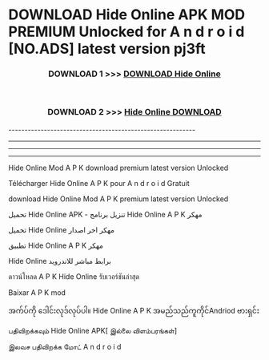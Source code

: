 # DOWNLOAD Hide Online  APK MOD PREMIUM Unlocked for A n d r o i d [NO.ADS] latest version pj3ft 



<div align="center">

<h3>DOWNLOAD 1 >>> <a href="https://getmod2.web.app/?judul=Hide Online ">DOWNLOAD Hide Online </a></h3><br>

<h3>DOWNLOAD 2 >>> <a href="https://getmod2.web.app/?judul=Hide Online ">Hide Online  DOWNLOAD </a></h3>

</div>
----------------------------------------------------------

----------------------------------------------------------

----------------------------------------------------------

----------------------------------------------------------

Hide Online  Mod A P K download premium latest version Unlocked

Télécharger Hide Online  A P K pour A n d r o i d Gratuit

download Hide Online  Mod A P K premium latest version Unlocked

تحميل Hide Online  APK - تنزيل برنامج Hide Online  A P K مهكر

تحميل Hide Online  مهكر اخر اصدار

تطبيق Hide Online  A P K مهكر

Hide Online  برابط مباشر للاندرويد

ดาวน์โหลด A P K Hide Online  รับเวอร์ชันล่าสุด

Baixar A P K mod

အက်ပ်ကို ဒေါင်းလုဒ်လုပ်ပါ။ Hide Online  A P K အမည်သည်ကူကိုင်Andriod ဗားရှင်း

பதிவிறக்கவும் Hide Online  APK[ இல்லை விளம்பரங்கள்] 
 
இலவச பதிவிறக்க மோட் A n d r o i d



